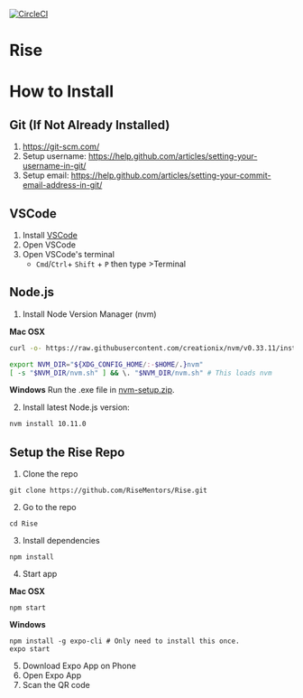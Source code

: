 [![CircleCI](https://circleci.com/gh/RiseMentors/Rise/tree/master.svg?style=svg)](https://circleci.com/gh/RiseMentors/Rise/tree/master)
# Rise

# How to Install

## Git (If Not Already Installed)
1. https://git-scm.com/
2. Setup username: https://help.github.com/articles/setting-your-username-in-git/ 
3. Setup email: https://help.github.com/articles/setting-your-commit-email-address-in-git/ 

## VSCode
1. Install [VSCode](https://code.visualstudio.com/)
2. Open VSCode
3. Open VSCode's terminal
    - `Cmd`/`Ctrl`+ `Shift` + `P` then type >Terminal
## Node.js
1. Install Node Version Manager (nvm) 

**Mac OSX**
```bash
curl -o- https://raw.githubusercontent.com/creationix/nvm/v0.33.11/install.sh | bash
```
```bash
export NVM_DIR="${XDG_CONFIG_HOME/:-$HOME/.}nvm"
[ -s "$NVM_DIR/nvm.sh" ] && \. "$NVM_DIR/nvm.sh" # This loads nvm
```
**Windows**
Run the .exe file in [nvm-setup.zip](https://github.com/coreybutler/nvm-windows/releases/download/1.1.7/nvm-setup.zip).

2. Install latest Node.js version:
```bash
nvm install 10.11.0 
```

## Setup the Rise Repo
1. Clone the repo
```
git clone https://github.com/RiseMentors/Rise.git
```
2. Go to the repo
```
cd Rise
```
3. Install dependencies
```
npm install
```
4. Start app

**Mac OSX**
```
npm start
```
**Windows**
```
npm install -g expo-cli # Only need to install this once.
expo start
```
5. Download Expo App on Phone
6. Open Expo App
7. Scan the QR code
